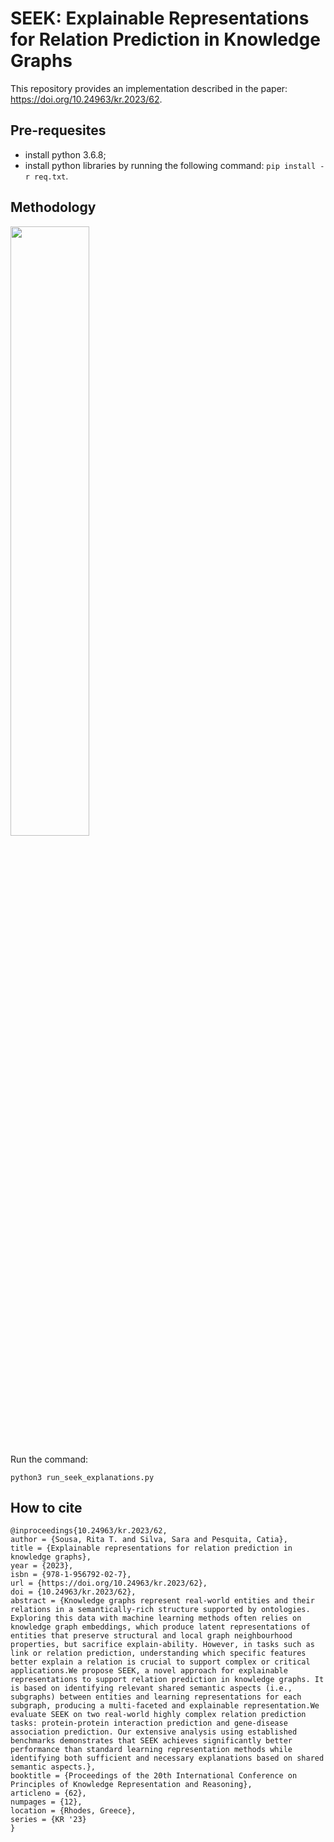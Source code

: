 # SEEK: Explainable Representations for Relation Prediction in Knowledge Graphs

This repository provides an implementation described in the paper: https://doi.org/10.24963/kr.2023/62.

## Pre-requesites
* install python 3.6.8;
* install python libraries by running the following command:  ```pip install -r req.txt```.

## Methodology

<img src="https://github.com/liseda-lab/seek/blob/main/methodology.png" width="50%"/>

Run the command:
```
python3 run_seek_explanations.py
```

## How to cite

```
@inproceedings{10.24963/kr.2023/62,
author = {Sousa, Rita T. and Silva, Sara and Pesquita, Catia},
title = {Explainable representations for relation prediction in knowledge graphs},
year = {2023},
isbn = {978-1-956792-02-7},
url = {https://doi.org/10.24963/kr.2023/62},
doi = {10.24963/kr.2023/62},
abstract = {Knowledge graphs represent real-world entities and their relations in a semantically-rich structure supported by ontologies. Exploring this data with machine learning methods often relies on knowledge graph embeddings, which produce latent representations of entities that preserve structural and local graph neighbourhood properties, but sacrifice explain-ability. However, in tasks such as link or relation prediction, understanding which specific features better explain a relation is crucial to support complex or critical applications.We propose SEEK, a novel approach for explainable representations to support relation prediction in knowledge graphs. It is based on identifying relevant shared semantic aspects (i.e., subgraphs) between entities and learning representations for each subgraph, producing a multi-faceted and explainable representation.We evaluate SEEK on two real-world highly complex relation prediction tasks: protein-protein interaction prediction and gene-disease association prediction. Our extensive analysis using established benchmarks demonstrates that SEEK achieves significantly better performance than standard learning representation methods while identifying both sufficient and necessary explanations based on shared semantic aspects.},
booktitle = {Proceedings of the 20th International Conference on Principles of Knowledge Representation and Reasoning},
articleno = {62},
numpages = {12},
location = {Rhodes, Greece},
series = {KR '23}
}
```

